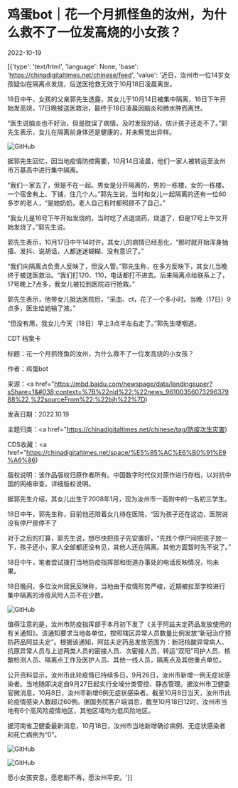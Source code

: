 # 鸡蛋bot｜花一个月抓怪鱼的汝州，为什么救不了一位发高烧的小女孩？

2022-10-19

[{'type': 'text/html', 'language': None, 'base': 'https://chinadigitaltimes.net/chinese/feed', 'value': '近日，汝州市一位14岁女孩疑似在隔离点发烧，后送医抢救无效于10月18日凌晨离世。

18日中午，女孩的父亲郭先生透露，其女儿于10月14日被集中隔离，16日下午开始发高烧，17日晚被送医救治，最终于18日凌晨因脑炎和肺水肿而离世。

“医生说脑炎也不好治，但是耽误了病情。及时发现的话，估计孩子还走不了。”郭先生表示，女儿在隔离前身体还是健康的，并未察觉出异样。

![GitHub](https://chinadigitaltimes.net/chinese/files/2022/10/image-1666173258884.png)

据郭先生回忆，因当地疫情防控需要，10月14日凌晨，他们一家人被转运至汝州市万基高中进行集中隔离。

“我们一家去了，但是不在一起。男女是分开隔离的，男的一栋楼，女的一栋楼。一个宿舍有上、下铺，住几个人。”郭先生说，当时和女儿一起隔离的还有一位60多岁的老人，“是她奶奶，老人自己有时都照顾不了自己。”

“我女儿是16号下午开始发烧的，当时吃了点退烧药，烧退了，但是17号上午又开始发烧了。”郭先生说。

郭先生表示，10月17日中午14时许，其女儿的病情已经恶化，“那时就开始浑身抽搐、发抖、说胡话，人都迷迷糊糊、没有意识了。”

“我们向隔离点负责人反映了，但没人管。”郭先生称，在多方反映下，其女儿当晚终于被送医救治。“我们打120、110，电话都打不进去。后来隔离点给联系上了，17号晚上7点多，我女儿被拉到医院进行抢救。”

郭先生表示，他带女儿抵达医院后，“采血、ct，花了一个多小时。当晚（17日）9点多，医生给她输了液。”

“但没有用，我女儿今天（18日）早上3点半左右走了。”郭先生哽咽道。



CDT 档案卡

标题：花一个月抓怪鱼的汝州，为什么救不了一位发高烧的小女孩？

作者：鸡蛋bot

来源：<a href="https://mbd.baidu.com/newspage/data/landingsuper?sShare=1&#038;context=%7B%22nid%22:%22news_9610035607329637988%22,%22sourceFrom%22:%22bjh%22%7D)

发表日期：2022.10.19

主题归类：<a href="https://chinadigitaltimes.net/chinese/tag/防疫次生灾害)

CDS收藏：<a href="https://chinadigitaltimes.net/space/%E5%85%AC%E6%B0%91%E9%A6%86)

版权说明：该作品版权归原作者所有。中国数字时代仅对原作进行存档，以对抗中国的网络审查。详细版权说明。





据郭先生介绍，其女儿出生于2008年1月，现为汝州市一高附中的一名初三学生。

18日中午，郭先生称，目前他还陪着女儿待在医院，“因为孩子还在这边，医院说没有停尸房停不了

对于之后的打算，郭先生说，想尽快把孩子先安置好，“先找个停尸间把孩子放一下，孩子还小，家人全部都还没有见，其他人还在隔离。其他方面暂时先不说了。”

18日中午，笔者尝试拨打当地防疫指挥部和街道办事处的电话反映情况，均未果。

18日晚间，多位汝州居民反映称，当地由于疫情形势严峻，近期被拉至学校进行集中隔离的涉疫风险人员不在少数。

![GitHub](https://chinadigitaltimes.net/chinese/files/2022/10/post-688667-634fcab86a775.)

值得注意的是，汝州市防疫指挥部于本月初下发了《关于阿兹夫定药品发放使用的有关通知》。该通知要求当地各单位，按照辖区异常人员数量比例发放“新冠治疗预防药品阿兹夫定”。根据该通知，阿兹夫定药品发放范围为：新冠核酸异常病人、抗原异常人员与上述两类人员的密接人员、次密接人员，转运“双阳”司护人员、核酸检测人员、隔离点工作及医护人员、其他一线人员，隔离点及其他重点单位。

公开资料显示，汝州市此轮疫情已持续多日。9月26日，汝州市新增一例无症状感染者。当地随即决定自9月27日起实行全域分类管控、静态管理。据汝州市卫健委官微消息，10月8日，汝州市新增6例无症状感染者。截至10月8日当天，汝州市此轮疫情感染人数超过60例。据国务院客户端消息，截至10月18日12时，汝州市当地有6个高风险疫情地区，其他区域均为低风险地区。

据河南省卫健委最新消息，10月18日，汝州市当地新增确诊病例、无症状感染者和死亡病例为“0”。

![GitHub](https://chinadigitaltimes.net/chinese/files/2022/10/post-688667-634fcab873562.)

![GitHub](https://chinadigitaltimes.net/chinese/files/2022/10/post-688667-634fcab87b131.)

愿小女孩安息，愿悲剧不再，愿汝州平安。'}]